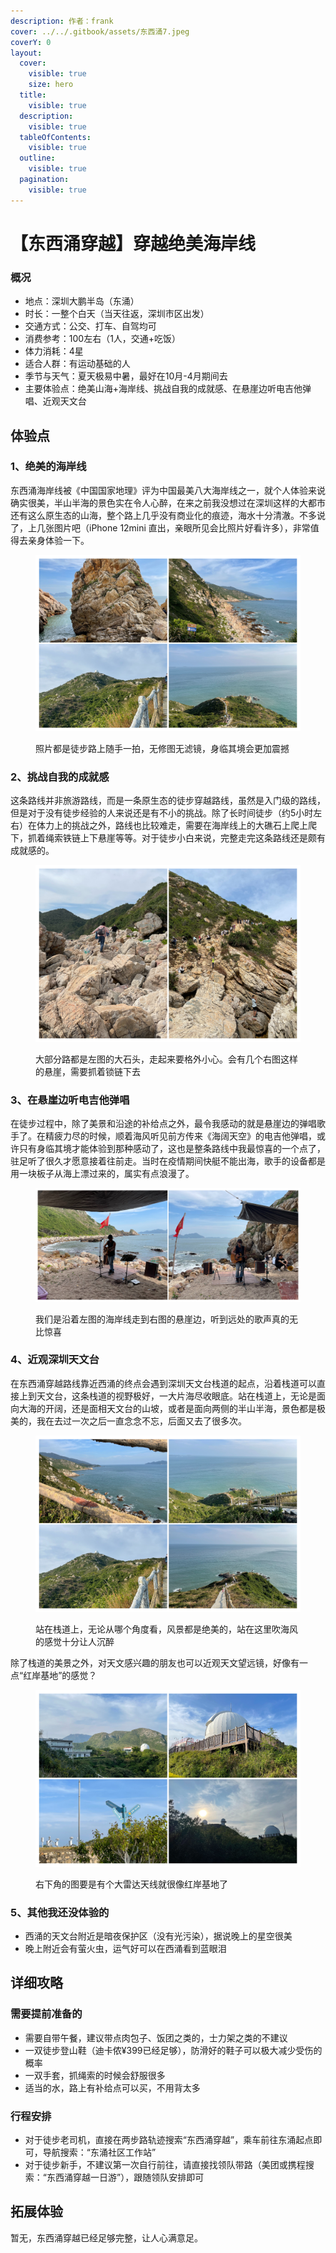 ```yaml
---
description: 作者：frank
cover: ../../.gitbook/assets/东西涌7.jpeg
coverY: 0
layout:
  cover:
    visible: true
    size: hero
  title:
    visible: true
  description:
    visible: true
  tableOfContents:
    visible: true
  outline:
    visible: true
  pagination:
    visible: true
---
```


# 【东西涌穿越】穿越绝美海岸线

### 概况

* 地点：深圳大鹏半岛（东涌）
* 时长：一整个白天（当天往返，深圳市区出发）
* 交通方式：公交、打车、自驾均可
* 消费参考：100左右（1人，交通+吃饭）
* 体力消耗：4星
* 适合人群：有运动基础的人
* 季节与天气：夏天极易中暑，最好在10月-4月期间去
* 主要体验点：绝美山海+海岸线、挑战自我的成就感、在悬崖边听电吉他弹唱、近观天文台

## 体验点

### 1、绝美的海岸线

东西涌海岸线被《中国国家地理》评为中国最美八大海岸线之一，就个人体验来说确实很美，半山半海的景色实在令人心醉，在来之前我没想过在深圳这样的大都市还有这么原生态的山海，整个路上几乎没有商业化的痕迹，海水十分清澈。不多说了，上几张图片吧（iPhone 12mini 直出，亲眼所见会比照片好看许多），非常值得去亲身体验一下。

<figure><img src="../../.gitbook/assets/东西涌1.jpg" alt=""><figcaption><p>照片都是徒步路上随手一拍，无修图无滤镜，身临其境会更加震撼</p></figcaption></figure>

### 2、挑战自我的成就感

这条路线并非旅游路线，而是一条原生态的徒步穿越路线，虽然是入门级的路线，但是对于没有徒步经验的人来说还是有不小的挑战。除了长时间徒步（约5小时左右）在体力上的挑战之外，路线也比较难走，需要在海岸线上的大礁石上爬上爬下，抓着绳索铁链上下悬崖等等。对于徒步小白来说，完整走完这条路线还是颇有成就感的。

<figure><img src="../../.gitbook/assets/东西涌3.jpg" alt=""><figcaption><p>大部分路都是左图的大石头，走起来要格外小心。会有几个右图这样的悬崖，需要抓着锁链下去</p></figcaption></figure>

### 3、在悬崖边听电吉他弹唱

在徒步过程中，除了美景和沿途的补给点之外，最令我感动的就是悬崖边的弹唱歌手了。在精疲力尽的时候，顺着海风听见前方传来《海阔天空》的电吉他弹唱，或许只有身临其境才能体验到那种感动了，这也是整条路线中我最惊喜的一个点了，驻足听了很久才愿意接着往前走。当时在疫情期间快艇不能出海，歌手的设备都是用一块板子从海上漂过来的，属实有点浪漫了。

<figure><img src="../../.gitbook/assets/东西涌4.jpg" alt=""><figcaption><p>我们是沿着左图的海岸线走到右图的悬崖边，听到远处的歌声真的无比惊喜</p></figcaption></figure>

### 4、近观深圳天文台

在东西涌穿越路线靠近西涌的终点会遇到深圳天文台栈道的起点，沿着栈道可以直接上到天文台，这条栈道的视野极好，一大片海尽收眼底。站在栈道上，无论是面向大海的开阔，还是面相天文台的山坡，或者是面向两侧的半山半海，景色都是极美的，我在去过一次之后一直念念不忘，后面又去了很多次。

<figure><img src="../../.gitbook/assets/东西涌5.jpg" alt=""><figcaption><p>站在栈道上，无论从哪个角度看，风景都是绝美的，站在这里吹海风的感觉十分让人沉醉</p></figcaption></figure>

除了栈道的美景之外，对天文感兴趣的朋友也可以近观天文望远镜，好像有一点“红岸基地”的感觉？

<figure><img src="../../.gitbook/assets/东西涌6.jpg" alt=""><figcaption><p>右下角的图要是有个大雷达天线就很像红岸基地了</p></figcaption></figure>

### 5、其他我还没体验的

* 西涌的天文台附近是暗夜保护区（没有光污染），据说晚上的星空很美
* 晚上附近会有萤火虫，运气好可以在西涌看到蓝眼泪

## 详细攻略

### 需要提前准备的

* 需要自带午餐，建议带点肉包子、饭团之类的，士力架之类的不建议
* 一双徒步登山鞋（迪卡侬¥399已经足够），防滑好的鞋子可以极大减少受伤的概率
* 一双手套，抓绳索的时候会舒服很多
* 适当的水，路上有补给点可以买，不用背太多

### 行程安排

* 对于徒步老司机，直接在两步路轨迹搜索“东西涌穿越”，乘车前往东涌起点即可，导航搜索：“东涌社区工作站”
* 对于徒步新手，不建议第一次自行前往，请直接找领队带路（美团或携程搜索：“东西涌穿越一日游”），跟随领队安排即可

## 拓展体验

暂无，东西涌穿越已经足够完整，让人心满意足。
